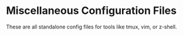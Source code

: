# Miscellaneous Configuration Files
These are all standalone config files for tools like tmux, vim, or z-shell.
